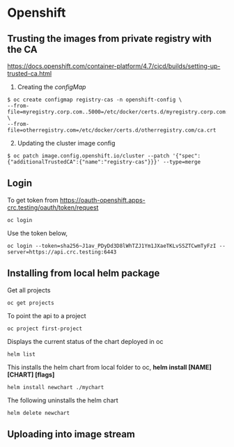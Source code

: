 # Openshift

## Trusting the images from private registry with the CA

https://docs.openshift.com/container-platform/4.7/cicd/builds/setting-up-trusted-ca.html

1. Creating the _configMap_

```
$ oc create configmap registry-cas -n openshift-config \
--from-file=myregistry.corp.com..5000=/etc/docker/certs.d/myregistry.corp.com:5000/ca.crt \
--from-file=otherregistry.com=/etc/docker/certs.d/otherregistry.com/ca.crt
```
2. Updating the cluster image config
```
$ oc patch image.config.openshift.io/cluster --patch '{"spec":{"additionalTrustedCA":{"name":"registry-cas"}}}' --type=merge
```

## Login 

To get token from https://oauth-openshift.apps-crc.testing/oauth/token/request
```
oc login
```
Use the token below,
```
oc login --token=sha256~J1av_PDyDd3D8lWhTZJ1Ym1JXaeTKLvSSZTCwmTyFzI --server=https://api.crc.testing:6443
```

## Installing from local helm package

Get all projects
```
oc get projects
```

To point the api to a project
```
oc project first-project
```

Displays the current status of the chart deployed in oc
```
helm list
```

This installs the helm chart from local folder to oc,  **helm install [NAME] [CHART] [flags]**
```
helm install newchart ./mychart
```

The following uninstalls the helm chart
```
helm delete newchart
```

## Uploading into image stream